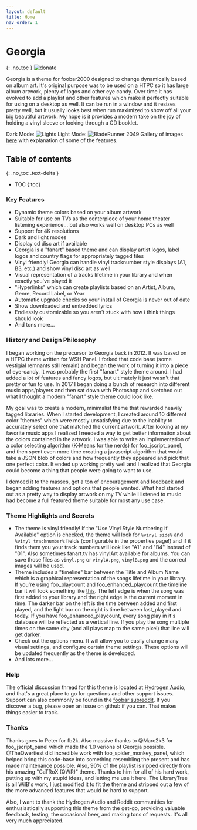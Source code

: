 ```yaml
---
layout: default
title: Home
nav_order: 1
---
```


# Georgia
{: .no_toc }
[![donate](https://img.shields.io/badge/Donate-PayPal-green.svg)](https://www.paypal.com/cgi-bin/webscr?cmd=_s-xclick&hosted_button_id=9LW4ABRYXG2DY&source=url)

Georgia is a theme for foobar2000 designed to change dynamically based on album art. It's original purpose was to be used on a HTPC so it has large album artwork, plenty of logos and other eye candy. Over time it has evolved to add a playlist and other features which make it perfectly suitable for using on a desktop as well. It can be run in a window and it resizes pretty well, but it usually looks best when run maximized to show off all your big beautiful artwork. My hope is it provides a modern take on the joy of holding a vinyl sleeve or looking through a CD booklet.

Dark Mode:
![Lights](https://i.imgur.com/Eu9Q1Mv.jpg)
Light Mode:
![BladeRunner 2049](https://i.imgur.com/pspQQeb.png)
Gallery of images [here](https://imgur.com/a/TtjUS) with explanation of some of the features.

## Table of contents
{: .no_toc .text-delta }

* TOC
{:toc}

### Key Features

- Dynamic theme colors based on your album artwork
- Suitable for use on TVs as the centerpiece of your home theater listening experience... but also works well on desktop PCs as well
- Support for 4K resolutions
- Dark and light modes
- Display cd disc art if available
- Georgia is a "fanart" based theme and can display artist logos, label logos and country flags for appropriately tagged files
- Vinyl friendly! Georgia can handle vinyl tracknumber style displays (A1, B3, etc.) and show vinyl disc art as well
- Visual representation of a tracks lifetime in your library and when exactly you've played it
- "Hyperlinks" which can create playlists based on an Artist, Album, Genre, Record Label, or Year
- Automatic upgrade checks so your install of Georgia is never out of date
- Show downloaded and embedded lyrics
- Endlessly customizable so you aren't stuck with how _I_ think things should look
- And tons more...

### History and Design Philosophy

I began working on the precursor to Georgia back in 2012. It was based on a HTPC theme written for WSH Panel. I forked that code base (some vestigial remnants still remain) and began the work of turning it into a piece of eye-candy. It was probably the first "fanart" style theme around. I had added a lot of features and fancy logos, but ultimately it just wasn't that pretty or fun to use. In 2017 I began doing a bunch of research into different music apps/players and then sat down with Photoshop and sketched out what I thought a modern "fanart" style theme could look like.

My goal was to create a modern, minimalist theme that rewarded heavily tagged libraries. When I started development, I created around 10 different color "themes" which were mostly unsatisfying due to the inability to accurately select one that matched the current artwork. After looking at my favorite music apps I realized I needed a way to get better information about the colors contained in the artwork. I was able to write an implementation of a color selecting algorithm (K-Means for the nerds) for foo_jscript_panel, and then spent even more time creating a javascript algorithm that would take a JSON blob of colors and how frequently they appeared and pick that one perfect color. It ended up working pretty well and I realized that Georgia could become a thing that people were going to want to use.

I demoed it to the masses, got a ton of encouragement and feedback and began adding features and options that people wanted. What had started out as a pretty way to display artwork on my TV while I listened to music had become a full featured theme suitable for most any use case.

### Theme Highlights and Secrets

* The theme is vinyl friendly! If the "Use Vinyl Style Numbering if Available" option is checked, the theme will look for `%vinyl side%` and `%vinyl tracknumber%` fields (configurable in the properties page!) and if it finds them you your track numbers will look like "A1" and "B4" instead of "01". Also sometimes fanart.tv has vinylArt available for albums. You can save those files as `vinyl.png` or `vinylA.png`, `vinylB.png` and the correct images will be used.
* Theme includes a "timeline" bar between the Title and Album Name which is a graphical representation of the songs lifetime in your library. If you're using foo_playcount and foo_enhanced_playcount the timeline bar it will look something like [this](https://imgur.com/2tChYuD). The left edge is when the song was first added to your library and the right edge is the current moment in time. The darker bar on the left is the time between added and first played, and the light bar on the right is time between last_played and today. If you have foo_enhanced_playcount, every song play in it's database will be reflected as a vertical line. If you play the song multiple times on the same day (and all plays map to the same pixel) that line will get darker.
* Check out the options menu. It will allow you to easily change many visual settings, and configure certain theme settings. These options will be updated frequently as the theme is developed.
* And lots more...


### Help

The official discussion thread for this theme is located at [Hydrogen Audio](https://hydrogenaud.io/index.php/topic,116190.0.html), and that's a great place to go for questions and other support issues. Support can also commonly be found in the [foobar subreddit](https://reddit.com/r/foobar2000). If you discover a bug, please open an issue on github if you can. That makes things easier to track.

### Thanks

Thanks goes to Peter for fb2k. Also massive thanks to @Marc2k3 for foo_jscript_panel which made the 1.0 verions of Georgia possible. @TheQwertiest did incredible work with foo_spider_monkey_panel, which helped bring this code-base into something resembling the present and has made maintenance possible. Also, 90% of the playlist is ripped directly from his amazing "CaTRoX (QWR)" theme. Thanks to him for all of his hard work, putting up with my stupid ideas, and letting me use it here. The LibraryTree is all WilB's work, I just modified it to fit the theme and stripped out a few of the more advanced features that would be hard to support.

Also, I want to thank the Hydrogen Audio and Reddit communities for enthusiastically supporting this theme from the get-go, providing valuable feedback, testing, the occasional beer, and making tons of requests. It's all very much appreciated.